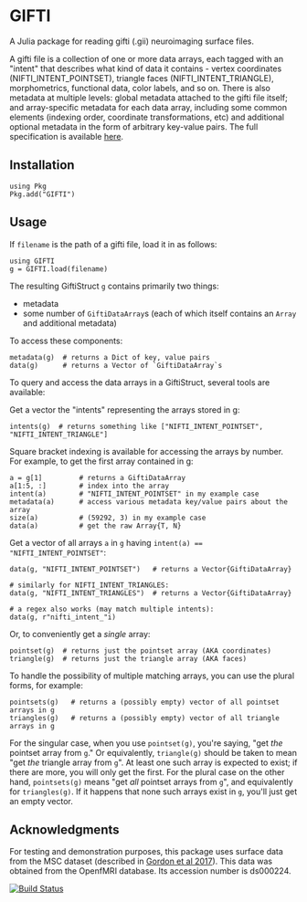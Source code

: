 # GIFTI

A Julia package for reading gifti (.gii) neuroimaging surface files.

A gifti file is a collection of one or more data arrays, each tagged with an "intent" that describes what kind of data it contains - vertex coordinates (NIFTI_INTENT_POINTSET), triangle faces (NIFTI_INTENT_TRIANGLE), morphometrics, functional data, color labels, and so on. There is also metadata at multiple levels: global metadata attached to the gifti file itself; and array-specific metadata for each data array, including some common elements (indexing order, coordinate transformations, etc) and additional optional metadata in the form of arbitrary key-value pairs. The full specification is available [here](https://www.nitrc.org/projects/gifti/).

## Installation
```
using Pkg
Pkg.add("GIFTI")
```

## Usage
If `filename` is the path of a gifti file, load it in as follows:
```
using GIFTI
g = GIFTI.load(filename)
```

The resulting GiftiStruct `g` contains primarily two things:
- metadata
- some number of `GiftiDataArray`s (each of which itself contains an `Array` and additional metadata)

To access these components:
```
metadata(g)  # returns a Dict of key, value pairs
data(g)      # returns a Vector of `GiftiDataArray`s
```

To query and access the data arrays in a GiftiStruct, several tools are available:

Get a vector the "intents" representing the arrays stored in g:
```
intents(g)  # returns something like ["NIFTI_INTENT_POINTSET", "NIFTI_INTENT_TRIANGLE"]
```

Square bracket indexing is available for accessing the arrays by number. For example, to get the first array contained in g:
```
a = g[1]         # returns a GiftiDataArray
a[1:5, :]        # index into the array
intent(a)        # "NIFTI_INTENT_POINTSET" in my example case
metadata(a)      # access various metadata key/value pairs about the array
size(a)          # (59292, 3) in my example case
data(a)          # get the raw Array{T, N}
```

Get a vector of all arrays `a` in `g` having `intent(a) == "NIFTI_INTENT_POINTSET"`:
```
data(g, "NIFTI_INTENT_POINTSET")   # returns a Vector{GiftiDataArray}

# similarly for NIFTI_INTENT_TRIANGLES:
data(g, "NIFTI_INTENT_TRIANGLES")  # returns a Vector{GiftiDataArray}

# a regex also works (may match multiple intents):
data(g, r"nifti_intent_"i)
```

Or, to conveniently get a _single_ array:
```
pointset(g)  # returns just the pointset array (AKA coordinates)
triangle(g)  # returns just the triangle array (AKA faces)
```

To handle the possibility of multiple matching arrays, you can use the plural forms, for example:
```
pointsets(g)   # returns a (possibly empty) vector of all pointset arrays in g
triangles(g)   # returns a (possibly empty) vector of all triangle arrays in g
```

For the singular case, when you use `pointset(g)`, you're saying, "get _the_ pointset array from `g`." Or equivalently, `triangle(g)` should be taken to mean "get _the_ triangle array from `g`". At least one such array is expected to exist; if there are more, you will only get the first. For the plural case on the other hand, `pointsets(g)` means "get _all_ pointset arrays from `g`", and equivalently for `triangles(g)`. If it happens that none such arrays exist in `g`, you'll just get an empty vector.

## Acknowledgments
For testing and demonstration purposes, this package uses surface data from the MSC dataset (described in [Gordon et al 2017](https://www.cell.com/neuron/fulltext/S0896-6273(17)30613-X)). This data was obtained from the OpenfMRI database. Its accession number is ds000224. 

[![Build Status](https://github.com/myersm0/GIFTI.jl/actions/workflows/CI.yml/badge.svg?branch=main)](https://github.com/myersm0/GIFTI.jl/actions/workflows/CI.yml?query=branch%3Amain)
